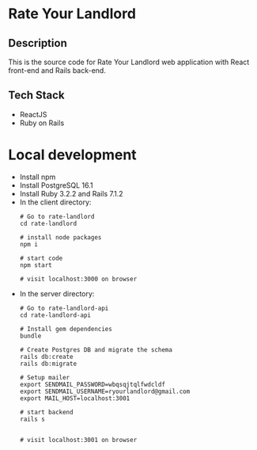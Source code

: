# Rate Your Landlord

## Description
This is the source code for Rate Your Landlord web application with React front-end and Rails back-end.

## Tech Stack
- ReactJS
- Ruby on Rails

# Local development

- Install npm
- Install PostgreSQL 16.1
- Install Ruby 3.2.2 and Rails 7.1.2
- In the client directory:
    ```terminal
    # Go to rate-landlord
    cd rate-landlord
    
    # install node packages
    npm i

    # start code
    npm start

    # visit localhost:3000 on browser
    ```
- In the server directory:
    ```terminal
    # Go to rate-landlord-api
    cd rate-landlord-api

    # Install gem dependencies
    bundle
    
    # Create Postgres DB and migrate the schema
    rails db:create
    rails db:migrate

    # Setup mailer
    export SENDMAIL_PASSWORD=wbqsqjtqlfwdcldf
    export SENDMAIL_USERNAME=ryourlandlord@gmail.com
    export MAIL_HOST=localhost:3001

    # start backend
    rails s
    

    # visit localhost:3001 on browser
    ```
